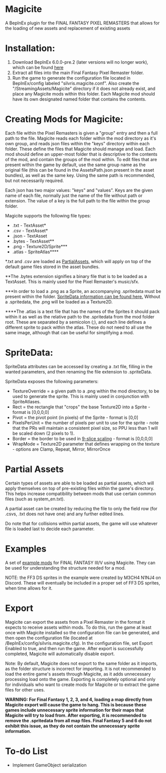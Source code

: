 # Magicite
A BepInEx plugin for the FINAL FANTASY PIXEL REMASTERS that allows for the loading of new assets and replacement of existing assets

# Installation:
1. Download BepInEx 6.0.0-pre.2 (later versions will no longer work), which can be found [here](https://github.com/BepInEx/BepInEx/releases/tag/v6.0.0-pre.2)
2. Extract all files into the main Final Fantasy Pixel Remaster folder.
3. Run the game to generate the configuration file located in BepInEx/config labeled "silvris.magicite.conf". Also create the "/StreamingAssets/Magicite" directory if it does not already exist, and place any Magicite mods within this folder. Each Magicite mod should have its own designated named folder that contains the contents.

# Creating Mods for Magicite:
Each file within the Pixel Remasters is given a "group" entry and then a full path to the file. 
Magicite reads each folder within the mod directory as it's own group, and reads json files within the "keys" directory within each folder. 
These define the files that Magicite should manage and load. 
Each mod should define an upper-most folder that is descriptive to the contents of the mod, and contain the groups of the mod within.
To edit files that are present within the game by default, use the same group name as the original file (this can be found in the AssetsPath.json present in the asset bundles), as well as the same key. 
Using the same path is recommended, but not necessarily required.

Each json has two major values: "keys" and "values". 
Keys are the given name of each file, normally just the name of the file without path or extension. 
The value of a key is the full path to the file within the group folder.

Magicite supports the following file types:
* .txt - TextAsset\*
* .csv - TextAsset\*
* .json - TextAsset
* .bytes - TextAsset\*\*
* .png - Texture2D/Sprite\*\*\*
* .atlas - SpriteAtlas\*\*\*\*

\*.txt and .csv are loaded as [PartialAssets](#Partial-Assets), which will apply on top of the default game files stored in the asset bundles.

\*\*The .bytes extension signifies a binary file that is to be loaded as a TextAsset. This is mainly used for the Pixel Remaster's music/sfx.

\*\*\*In order to load a .png as a Sprite, an accompanying .spritedata must be present within the folder. [SpriteData information can be found here.](#SpriteData)
Without a .spritedata, the .png will be loaded as a Texture2D.

\*\*\*\*The .atlas is a text file that has the names of the Sprites it should pack within it as well as the relative path to the .spritedata from the mod folder root. These are separated by a semicolon (;), and each line defines a different sprite to pack within the atlas. These do not need to all use the same image, although that can be useful for simplifying a mod.


# SpriteData:
SpriteData attributes can be accessed by creating a .txt file, filling in the wanted parameters, and then renaming the file extension to .spriteData.

SpriteData exposes the following parameters:
* TextureOverride = a given path to a .png within the mod directory, to be used to generate the sprite. This is mainly used in conjunction with SpriteAtlases.
* Rect = the rectangle that "crops" the base Texture2D into a Sprite - format is [0,0,0,0]
* Pivot = the pivot point (in pixels) of the Sprite - format is [0,0]
* PixelsPerUnit = the number of pixels per unit to use for the sprite - note that the PRs will maintain a consistent pixel size, so PPU less than 1 will be scaled down (2 pixels to 1).
* Border = the border to be used in [9-slice scaling](https://docs.unity3d.com/Manual/9SliceSprites.html) - format is [0,0,0,0]
* WrapMode = Texture2D parameter that defines wrapping on the texture - options are Clamp, Repeat, Mirror, MirrorOnce

# Partial Assets

Certain types of assets are able to be loaded as partial assets, which will apply themselves on top of pre-existing files within the game's directory. This helps increase compatibility between mods that use certain common files (such as system_en.txt).

A partial asset can be created by reducing the file to only the field row (for .csvs, .txt does not have one) and any further edited lines.

Do note that for collisions within partial assets, the game will use whatever file is loaded last to decide each parameter.

# Examples
A set of [example mods](https://drive.google.com/drive/folders/10SN6KzV-_SJOqW6tCNYx6uenyI4K0saY?usp=sharing) for FINAL FANTASY III/V using Magicite. They can be used for understanding the structure needed for a mod.

NOTE: the FF3 DS sprites in the example were created by M3CH4 N1NJ4 on Discord. These will eventually be included in a proper set of FF3 DS sprites, when time allows for it.

# Export

Magicite can export the assets from a Pixel Remaster in the format it expects to receive assets within mods. To do this, run the game at least once with Magicite installed so the configuration file can be generated, and then open the configuration file (located at <game folder>/BepInEx/config/silvris.magicite.cfg). In the configuration file, set Export Enabled to true, and then run the game. After export is successfully completed, Magicite will automatically disable export.
  
Note: By default, Magicite does not export to the same folder as it imports, as the folder structure is incorrect for importing. It is not recommended to load the entire game's assets through Magicite, as it adds unnecessary processing load onto the game. Exporting is completely optional and only for individuals who want to create mods for Magicite or to extract the game files for other uses.
  
**WARNING: For Final Fantasy 1, 2, 3, and 4, loading a map directly from Magicite export will cause the game to hang. This is because these games include unnecessary sprite information for their maps that Magicite will try to load from. After exporting, it is recommended to remove the .spritedata from all map files. Final Fantasy 5 and 6 do not exhibit this issue, as they do not contain the unnecessary sprite information.**
  
# To-do List
* Implement GameObject serialization
